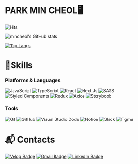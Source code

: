 # PARK MIN CHEOL🖥

![Hits](https://hits.seeyoufarm.com/api/count/incr/badge.svg?url=https%3A%2F%2Fgithub.com%2FLow-ProFiles&count_bg=%23000000&title_bg=%23000000&icon=&icon_color=%23E7E7E7&title=hits&edge_flat=false)

<div align="justify">
  
![mincheol's GitHub stats](https://github-readme-stats.vercel.app/api?username=Low-ProFiles&show_icons=true)

[![Top Langs](https://github-readme-stats.vercel.app/api/top-langs/?username=Low-ProFiles&layout=compact)](https://github.com/anuraghazra/github-readme-stats)
</div>

# 💪Skills
### Platforms & Languages
![JavaScript](https://img.shields.io/badge/JavaScript-F7DF1E.svg?&style=for-the-badge&logo=JavaScript&logoColor=black)
![TypeScript](https://img.shields.io/badge/TypeScript-3178C6.svg?&style=for-the-badge&logo=TypeScript&logoColor=white)
![React](https://img.shields.io/badge/React-61DAFB.svg?&style=for-the-badge&logo=React&logoColor=black)
![Next.Js](https://img.shields.io/badge/Next.Js-000000.svg?&style=for-the-badge&logo=Next.Js&logoColor=white)
![SASS](https://img.shields.io/badge/SASS-cc6699.svg?&style=for-the-badge&logo=sass&logoColor=white)
![Styled Components](https://img.shields.io/badge/Styledcomponents-DB7093.svg?&style=for-the-badge&logo=styled-components&logoColor=white)
![Redux](https://img.shields.io/badge/Redux-764ABC.svg?&style=for-the-badge&logo=Redux&logoColor=white)
![Axios](https://img.shields.io/badge/Axios-5A29E4.svg?&style=for-the-badge&logo=Axios&logoColor=white)
![Storybook](https://img.shields.io/badge/Storybook-FF4785.svg?&style=for-the-badge&logo=Storybook&logoColor=white)


### Tools
![Git](https://img.shields.io/badge/Git-F05032.svg?&style=for-the-badge&logo=Git&logoColor=white)
![GitHub](https://img.shields.io/badge/Github-000000.svg?&style=for-the-badge&logo=Github&logoColor=white)
![Visual Studio Code](https://img.shields.io/badge/Visual%20Studio%20Code-007ACC.svg?&style=for-the-badge&logo=Visual%20Studio%20Code&logoColor=white)
![Notion](https://img.shields.io/badge/Notion-f5f5dc.svg?&style=for-the-badge&logo=Notion&logoColor=black)
![Slack](https://img.shields.io/badge/Slack-4a154b.svg?&style=for-the-badge&logo=Slack&logoColor=white)
![Figma](https://img.shields.io/badge/Figma-F24E1E.svg?&style=for-the-badge&logo=Figma&logoColor=white)

 
# :mailbox_with_mail: Contacts
[![Velog Badge](http://img.shields.io/badge/Velog-20C997?style=flat-square&logo=velog&logoColor=white&link=https://velog.io/@abroak07/)](https://velog.io/@abroak07/)
[![Gmail Badge](https://img.shields.io/badge/Gmail-d14836?style=flat-square&logo=Gmail&logoColor=white&link=mailto:xironysim@gmail.com)](mailto:xironysim@gmail.com)
[![LinkedIn Badge](https://img.shields.io/badge/LinkedIn-0A66C2?style=flat-square&logo=LinkedIn&logoColor=white&link=https://www.linkedin.com/in/%EB%AF%BC%EC%B2%A0-%EB%B0%95-72ab9b236/)](https://www.linkedin.com/in/%EB%AF%BC%EC%B2%A0-%EB%B0%95-72ab9b236/)
